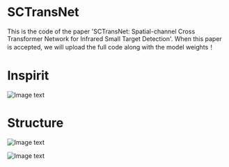 # SCTransNet
This is the code of  the paper 'SCTransNet: Spatial-channel Cross Transformer Network for Infrared Small Target Detection'.
When this paper is accepted, we will upload the full code along with the model weights！

# Inspirit
![Image text](https://github.com/xdFai/SCTransNet/blob/main/Fig/picture01.png)

# Structure
![Image text](https://github.com/xdFai/SCTransNet/blob/main/Fig/picture02.png)

![Image text](https://github.com/xdFai/SCTransNet/blob/main/Fig/picture03.png)

